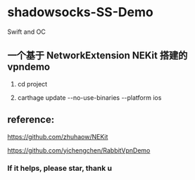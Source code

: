 # shadowsocks-SS-Demo
Swift and OC

## 一个基于 NetworkExtension   NEKit 搭建的vpndemo

1.  cd  project

2.  carthage update --no-use-binaries --platform ios  


## reference: 

https://github.com/zhuhaow/NEKit

https://github.com/yichengchen/RabbitVpnDemo 


### If it helps, please star, thank u 
